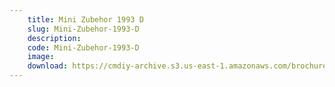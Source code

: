 ```yaml
---
    title: Mini Zubehor 1993 D
    slug: Mini-Zubehor-1993-D
    description:
    code: Mini-Zubehor-1993-D
    image:
    download: https://cmdiy-archive.s3.us-east-1.amazonaws.com/brochures/documents/Mini+Zubehor+1993+D.pdf
---
```

<!-- Content of the page -->

##
        